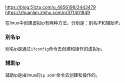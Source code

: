 https://blog.51cto.com/u_4856198/2443479
https://zhuanlan.zhihu.com/p/371401849



在linux中创建虚拟ip有两种方法，分别是：别名IP和辅助IP。

### 别名ip
别名ip是通过`ifconfig`命令去创建和操作的虚拟ip。



### 辅助ip
辅助ip是由linux的`ip addr`命令去创建和操作的。

















